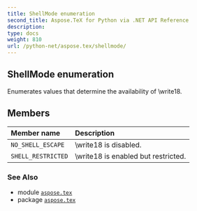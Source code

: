 ```yaml
---
title: ShellMode enumeration
second_title: Aspose.TeX for Python via .NET API Reference
description: 
type: docs
weight: 810
url: /python-net/aspose.tex/shellmode/
---
```


## ShellMode enumeration

Enumerates values that determine the availability of \write18.

## Members
| Member name | Description |
| :- | :- |
| `NO_SHELL_ESCAPE` | \write18 is disabled. |
| `SHELL_RESTRICTED` | \write18 is enabled but restricted. |

### See Also

* module [`aspose.tex`](/tex/python-net/aspose.tex/)
* package [`aspose.tex`](/tex/python-net/)


